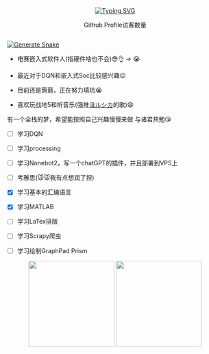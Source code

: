 <div align="center">
    <a href="https://git.io/typing-svg"><img src="https://readme-typing-svg.herokuapp.com?font=Fira+Code&size=40&pause=1000&center=true&vCenter=true&width=870&height=100&lines=%3C+%F0%9F%91%8B%F0%9F%8F%BBHello!+I+am+Edwardssss+%3E" alt="Typing SVG" /></a>
</div>

<div align="center">
    <p>Github Profile访客数量</p>
    <img src=https://profile-counter.glitch.me/Edwardssss/count.svg alt="">
</div>

[![Generate Snake](https://github.com/Edwardssss/Edwardssss/actions/workflows/main.yml/badge.svg)](https://github.com/Edwardssss/Edwardssss/actions/workflows/main.yml)

+ 电赛嵌入式软件人(指硬件啥也不会):sunglasses::ok_hand: $\rightarrow$ :sob:

+ 最近对于DQN和嵌入式Soc比较感兴趣:wink:

+ 目前还是蒟蒻，正在努力填坑:sob:

+ 喜欢玩战地5和听音乐(强推[ヨルシカ](https://music.163.com/#/artist?id=12390232)的歌):smile:

有一个全栈的梦，希望能按照自己兴趣慢慢来做
与诸君共勉:kissing_heart:

- [ ] 学习DQN
- [ ] 学习processing
- [ ] 学习Nonebot2，写一个chatGPT的插件，并且部署到VPS上
- [ ] 考雅思(:mouse::mouse:我有点想润了捏)
- [x] 学习基本的汇编语言
- [x] 学习MATLAB
- [ ] 学习LaTex排版
- [ ] 学习Scrapy爬虫
- [ ] 学习绘制GraphPad Prism


<div align="center">
    <img src="https://github-readme-stats-git-masterrstaa-rickstaa.vercel.app/api?username=Edwardssss&theme=tokyonight&show_icons=true" height="200px">
    <img src="https://github-readme-stats-git-masterrstaa-rickstaa.vercel.app/api/top-langs/?username=Edwardssss&layout=compact&theme=tokyonight" height="200px">
<div>

